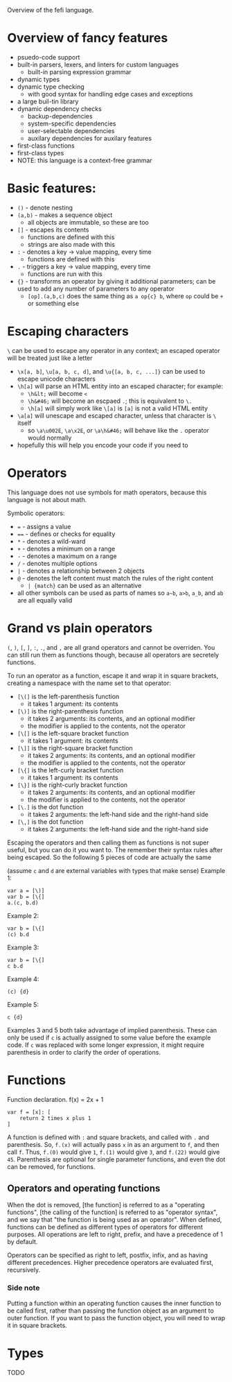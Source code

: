 
Overview of the fefi language.

# Overview of fancy features
* psuedo-code support
* built-in parsers, lexers, and linters for custom languages
    * built-in parsing expression grammar
* dynamic types
* dynamic type checking
    * with good syntax for handling edge cases and exceptions
* a large buil-tin library
* dynamic dependency checks
    * backup-dependencies
    * system-specific dependencies
    * user-selectable dependencies
    * auxilary dependencies for auxilary features
* first-class functions
* first-class types
* NOTE: this language is a context-free grammar

# Basic features:
* `()` - denote nesting
* `(a,b)` - makes a sequence object
    * all objects are immutable, so these are too
* `[]` - escapes its contents
    * functions are defined with this
    * strings are also made with this
* `:` - denotes a key -> value mapping, every time
    * functions are defined with this
* `.` - triggers a key -> value mapping, every time
    * functions are run with this
* `{}` - transforms an operator by giving it additional parameters; can be used to add any number of parameters to any operator
    * `[op].(a,b,c)` does the same thing as `a op{c} b`, where `op` could be `+` or something else

# Escaping characters
`\` can be used to escape any operator in any context; an escaped operator will be treated just like a letter
* `\x[a, b]`, `\u[a, b, c, d]`, and `\u{[a, b, c, ...]}` can be used to escape unicode characters
* `\h[a]` will parse an HTML entity into an escaped character; for example:
    * `\h&lt;` will become `<`
    * `\h&#46;` will become an escpaed `.`; this is equivalent to `\.`
    * `\h[a]` will simply work like `\[a]` is `[a]` is not a valid HTML entity
* `\a[a]` will unescape and escaped character, unless that character is `\` itself
    * so `\a\u002E`, `\a\x2E`, or `\a\h&#46;` will behave like the `.` operator would normally
* hopefully this will help you encode your code if you need to

# Operators
This language does not use symbols for math operators, because this language is not about math.

Symbolic operators:
* `=` - assigns a value
* `==` - defines or checks for equality
* `*` - denotes a wild-ward
* `+` - denotes a minimum on a range
* `-` - denotes a maximum on a range
* `/` - denotes multiple options
* `|` - denotes a relationship between 2 objects
* `@` - denotes the left content must match the rules of the right content
    * `| {match}` can be used as an alternative
* all other symbols can be used as parts of names so `a~b`, `a>b`, `a_b`, and `ab` are all equally valid

# Grand vs plain operators
`(`, `)`, `[`, `]`, `:`, `.`, and `,` are all grand operators and cannot be overriden. You can still run them as functions though, because all operators are secretely functions.

To run an operator as a function, escape it and wrap it in square brackets, creating a namespace with the name set to that operator:
* `[\(]` is the left-parenthesis function
    * it takes 1 argument: its contents
* `[\)]` is the right-parenthesis function
    * it takes 2 arguments: its contents, and an optional modifier
    * the modifier is applied to the contents, not the operator
* `[\[]` is the left-square bracket function
    * it takes 1 argument: its contents
* `[\]]` is the right-square bracket function
    * it takes 2 arguments: its contents, and an optional modifier
    * the modifier is applied to the contents, not the operator
* `[\{]` is the left-curly bracket function
    * it takes 1 argument: its contents
* `[\}]` is the right-curly bracket function
    * it takes 2 arguments: its contents, and an optional modifier
    * the modifier is applied to the contents, not the operator
* `[\.]` is the dot function
    * it takes 2 arguments: the left-hand side and the right-hand side
* `[\,]` is the dot function
    * it takes 2 arguments: the left-hand side and the right-hand side

Escaping the operators and then calling them as functions is not super useful, but you can do it you want to. The remember their syntax rules after being escaped. So the following 5 pieces of code are actually the same

(assume `c` and `d` are external variables with types that make sense)
Example 1:
```
var a = [\)]
var b = [\{]
a.(c, b.d)
```

Example 2:
```
var b = [\{]
(c) b.d
```

Example 3:
```
var b = [\{]
c b.d
```

Example 4:
```
(c) {d}
```

Example 5:
```
c {d}
```

Examples 3 and 5 both take advantage of implied parenthesis. These can only be used if `c` is actually assigned to some value before the example code. If `c` was replaced with some longer expression, it might require parenthesis in order to clarify the order of operations.

# Functions
Function declaration. f(x) = 2x + 1
```
var f = [x]: [
    return 2 times x plus 1
]
```

A function is defined with `:` and square brackets, and called with `.` and parenthesis. So, `f.(x)` will actually pass `x` in as an argument to `f`, and then call `f`. Thus, `f.(0)` would give `1`, `f.(1)` would give `3`, and `f.(22)` would give `45`. Parenthesis are optional for single parameter functions, and even the dot can be removed, for functions.

## Operators and operating functions
When the dot is removed, [the function] is referred to as a "operating functions", [the calling of the function] is referred to as "operator syntax", and we say that "the function is being used as an operator". When defined, functions can be defined as different types of operators for different purposes. All operations are left to right, prefix, and have a precedence of 1 by default.

Operators can be specified as right to left, postfix, infix, and as having different precedences. Higher precedence operators are evaluated first, recursively.

### Side note
Putting a function within an operating function causes the inner function to be called first, rather than passing the function object as an argument to outer function. If you want to pass the function object, you will need to wrap it in square brackets.

# Types
TODO



